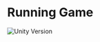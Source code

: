 # Running Game

![Unity Version](https://img.shields.io/badge/Unity-2020.3.36f1-ffffff?style=for-the-badge&logo=unity&logoColor=white)


